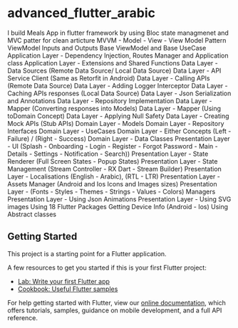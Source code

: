 # advanced_flutter_arabic

I build Meals App in flutter framework by using Bloc state managmenet and MVC patter for clean articture 
MVVM - Model - View - View Model Pattern
ViewModel Inputs and Outputs
Base ViewModel and Base UseCase
Application Layer - Dependency Injection, Routes Manager and Application class
Application Layer - Extensions and Shared Functions
Data Layer - Data Sources (Remote Data Source/ Local Data Source)
Data Layer - API Service Client (Same as Retorfit in Android)
Data Layer - Calling APIs (Remote Data Source)
Data Layer - Adding Logger Interceptor
Data Layer - Caching APIs responses (Local Data Source)
Data Layer - Json Serialization and Annotations
Data Layer - Repository Implementation
Data Layer - Mapper (Converting responses into Models)
Data Layer - Mapper (Using toDomain Concept)
Data Layer - Applying Null Safety
Data Layer - Creating Mock APIs (Stub APIs)
Domain Layer - Models
Domain Layer - Repository Interfaces
Domain Layer - UseCases
Domain Layer - Either Concepts (Left - Failure) / (Right - Success)
Domain Layer - Data Classes
Presentation Layer - UI (Splash - Onboarding - Login - Register - Forgot Password - Main - Details - Settings - Notification - Search))
Presentation Layer - State Renderer (Full Screen States - Popup States)
Presentation Layer - State Management (Stream Controller - RX Dart - Stream Builder)
Presentation Layer - Localisations (English - Arabic), (RTL - LTR)
Presentation Layer - Assets Manager (Android and Ios Icons and Images sizes)
Presentation Layer - (Fonts - Styles - Themes - Strings - Values - Colors) Managers
Presentation Layer - Using Json Animations
Presentation Layer - Using SVG images
Using 18 Flutter Packages
Getting Device Info (Android - Ios)
Using Abstract classes

## Getting Started

This project is a starting point for a Flutter application.

A few resources to get you started if this is your first Flutter project:

- [Lab: Write your first Flutter app](https://flutter.dev/docs/get-started/codelab)
- [Cookbook: Useful Flutter samples](https://flutter.dev/docs/cookbook)

For help getting started with Flutter, view our
[online documentation](https://flutter.dev/docs), which offers tutorials,
samples, guidance on mobile development, and a full API reference.
